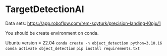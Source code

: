# TargetDetectionAI

Data sets: 
https://app.roboflow.com/rem-soyturk/precision-landing-l0pju/1

You should be create environment on conda. 

Ubuntu version = 22.04
`conda create -n object_detection python=3.10.16`
`conda activate object_detection`
`pip install requirements.txt` 
